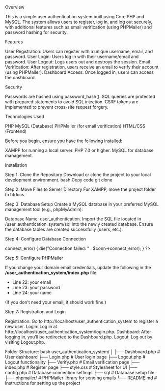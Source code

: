 
Overview

This is a simple user authentication system built using Core PHP and MySQL. The system allows users to register, log in, and log out securely, with additional features such as email verification (using PHPMailer) and password hashing for security.

Features

User Registration: Users can register with a unique username, email, and password.
User Login: Users log in with their username/email and password.
User Logout: Logs users out and destroys the session.
Email Verification: After registration, users receive an email to verify their account (using PHPMailer).
Dashboard Access: Once logged in, users can access the dashboard.

Security

Passwords are hashed using password_hash().
SQL queries are protected with prepared statements to avoid SQL injection.
CSRF tokens are implemented to prevent cross-site request forgery.

Technologies Used

PHP
MySQL (Database)
PHPMailer (for email verification)
HTML/CSS (Frontend)

Before you begin, ensure you have the following installed:

XAMPP for running a local server.
PHP 7.0 or higher.
MySQL for database management.

Installation

Step 1: Clone the Repository
Download or clone the project to your local development environment.
bash
Copy code git clone <repository-url>

Step 2: Move Files to Server Directory
For XAMPP, move the project folder to htdocs.

Step 3: Database Setup
Create a MySQL database in your preferred MySQL management tool (e.g., phpMyAdmin):

Database Name: user_authentication.
Import the SQL file located in /user_authentication_system/sql into the newly created database.
Ensure the database tables are created successfully (users, etc.).

Step 4: Configure Database Connection

<?php

$servername = "localhost";          // Database host
$db_username = "root";              // Your MySQL username
$db_password = "";                  // Your MySQL password (leave empty if default)
$dbname = "user_authentication";    // Your database name

$conn = new mysqli($servername, $db_username, $db_password, $dbname);

if ($conn->connect_error) {
    die("Connection failed: " . $conn->connect_error);
}
?>

Step 5: Configure PHPMailer

If you change your domain email credentials, update the following in the **/user_authentication_system/index.php** file:
- Line 22: your email
- Line 23: your password
- Line 24: your name

(If you don't need your email, it should work fine.)

Step 7: Registration and Login

Registration: Go to http://localhost/user_authentication_system to register a new user.
Login: Log in at http://localhost/user_authentication_system/login.php.
Dashboard: After logging in, you’ll be redirected to the Dashboard.php.
Logout: Log out by visiting Logout.php.

Folder Structure:
bash
user_authentication_system/
│
├── Dashboard.php          # User dashboard
├── Login.php              # User login page
├── Logout.php             # Logout functionality
├── Verify.php             # Email verification page
├── index.php              # Register page
├── style.css              # Stylesheet for UI
├── config.php             # Database connection settings
├── sql                    # Database setup file
├── phpmailer/             # PHPMailer library for sending emails
└── README.md              # Instructions for setting up the project
 